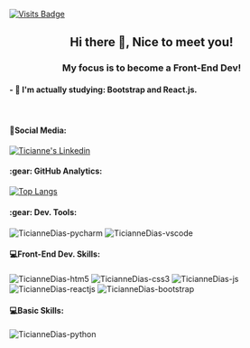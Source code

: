 [![Visits Badge](https://badges.pufler.dev/visits/TicianneDias/TicianneDias)](https://badges.pufler.dev)

<h2 align="center"> Hi there 👋, Nice to meet you!</h2>
<h3 align="center"> My focus is to become a Front-End Dev! </h3>
<h4 align="left">- 🌱 I'm actually studying: Bootstrap and React.js. </h4>
<br>

<h4 align="left"> 📱Social Media: </h4>
<a href="https://www.linkedin.com/in/ticianne-dias-a7a66b134/" target="_blank"><img src="https://img.shields.io/badge/LinkedIn-0077B5?style=for-the-badge&logo=linkedin&logoColor=white" alt="Ticianne's Linkedin"></a>
<br>

<h4>:gear:&nbsp;GitHub Analytics:</h4>

[![Top Langs](https://github-readme-stats.vercel.app/api/top-langs/?username=TicianneDias&layout=compact&theme=dracula)](https://github.com/anuraghazra/github-readme-stats)

<div style="display: inline_block">
  <h4>:gear:&nbsp;Dev. Tools:</h4>
  <img align="center" alt="TicianneDias-pycharm" src="https://img.shields.io/badge/PyCharm-000000.svg?&style=for-the-badge&logo=PyCharm&logoColor=white">
  <img align="center" alt="TicianneDias-vscode" src="https://img.shields.io/badge/Visual_Studio_Code-0078D4?style=for-the-badge&logo=visual%20studio%20code&logoColor=white">
</div> 

<div style="display: inline_block">
  <h4>💻Front-End Dev. Skills:</h4>
  <img align="center" alt="TicianneDias-htm5" src="https://img.shields.io/badge/HTML5-E34F26?style=for-the-badge&logo=html5&logoColor=white">
  <img align="center" alt="TicianneDias-css3" src="https://img.shields.io/badge/CSS3-1572B6?style=for-the-badge&logo=css3&logoColor=white">
  <img align="center" alt="TicianneDias-js" src="https://img.shields.io/badge/JavaScript-F7DF1E?style=for-the-badge&logo=javascript&logoColor=black">
  <img align="center" alt="TicianneDias-reactjs" src="https://img.shields.io/badge/React-20232A?style=for-the-badge&logo=react&logoColor=61DAFB">
  <img align="center" alt="TicianneDias-bootstrap" src="https://img.shields.io/badge/Bootstrap-563D7C?style=for-the-badge&logo=bootstrap&logoColor=white">
</div> 

<h4>💻Basic Skills:</h4>
<img align="center" alt="TicianneDias-python" src="https://img.shields.io/badge/Python-14354C?style=for-the-badge&logo=python&logoColor=white">
